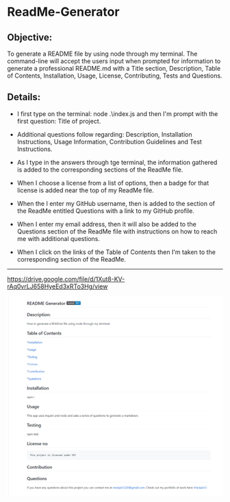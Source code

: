 # ReadMe-Generator

## Objective: 
To generate a README file by using node through my terminal. The command-line will accept the users input when prompted for information to generate a professional README.md with a Title section, Description, Table of 
Contents, Installation, Usage, License, Contributing, Tests and Questions.

## Details:

* I first type on the terminal: node .\index.js and then I'm prompt with the first question: Title of project.

* Additional questions follow regarding: Description, Installation Instructions, Usage Information, Contribution Guidelines and Test Instructions.

* As I type in the answers through tge terminal, the information gathered is added to the corresponding sections of the ReadMe file.

* When I choose a license from a list of options, then a badge for that license is added near the top of my ReadMe file. 

* When the I enter my GitHub username, then is added to the section of the ReadMe entitled Questions with a link to my GitHub profile.

* When I enter my email address, then it will also be added to the Questions section of the ReadMe file with instructions on how to reach me with additional questions.

* When I click on the links of the Table of Contents then I'm taken to the corresponding section of the ReadMe.



---

https://drive.google.com/file/d/1Xut8-KV-rAq0vrLJ658HyeEd3xRTo3Hg/view

![screenshot](Image/readmepic.png) 
